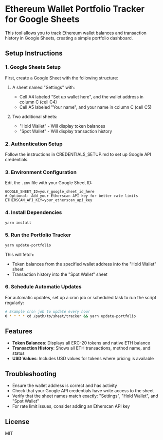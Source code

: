 # Ethereum Wallet Portfolio Tracker for Google Sheets

This tool allows you to track Ethereum wallet balances and transaction history in Google Sheets, creating a simple portfolio dashboard.

## Setup Instructions

### 1. Google Sheets Setup

First, create a Google Sheet with the following structure:

1. A sheet named "Settings" with:
   - Cell A4 labeled "Set up wallet here", and the wallet address in column C (cell C4)
   - Cell A5 labeled "Your name", and your name in column C (cell C5)

2. Two additional sheets:
   - "Hold Wallet" - Will display token balances
   - "Spot Wallet" - Will display transaction history

### 2. Authentication Setup

Follow the instructions in CREDENTIALS_SETUP.md to set up Google API credentials.

### 3. Environment Configuration

Edit the `.env` file with your Google Sheet ID:

```
GOOGLE_SHEET_ID=your_google_sheet_id_here
# Optional: Add your Etherscan API key for better rate limits
ETHERSCAN_API_KEY=your_etherscan_api_key
```

### 4. Install Dependencies

```bash
yarn install
```

### 5. Run the Portfolio Tracker

```bash
yarn update-portfolio
```

This will fetch:
- Token balances from the specified wallet address into the "Hold Wallet" sheet 
- Transaction history into the "Spot Wallet" sheet

### 6. Schedule Automatic Updates

For automatic updates, set up a cron job or scheduled task to run the script regularly:

```bash
# Example cron job to update every hour
0 * * * * cd /path/to/sheet/tracker && yarn update-portfolio
```

## Features

- **Token Balances**: Displays all ERC-20 tokens and native ETH balance
- **Transaction History**: Shows all ETH transactions, method name, and status
- **USD Values**: Includes USD values for tokens where pricing is available

## Troubleshooting

- Ensure the wallet address is correct and has activity
- Check that your Google API credentials have write access to the sheet
- Verify that the sheet names match exactly: "Settings", "Hold Wallet", and "Spot Wallet"
- For rate limit issues, consider adding an Etherscan API key

## License

MIT 